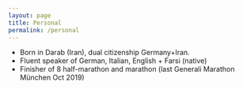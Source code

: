 ```yaml
---
layout: page
title: Personal
permalink: /personal
---
```

- Born in Darab (Iran), dual citizenship Germany+Iran. 
- Fluent speaker of German, Italian, English + Farsi (native)
- Finisher of 8 half-marathon and marathon (last Generali Marathon München Oct 2019)
